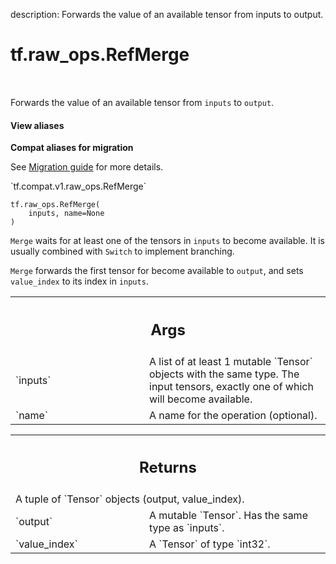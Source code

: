 description: Forwards the value of an available tensor from inputs to output.

<div itemscope itemtype="http://developers.google.com/ReferenceObject">
<meta itemprop="name" content="tf.raw_ops.RefMerge" />
<meta itemprop="path" content="Stable" />
</div>

# tf.raw_ops.RefMerge

<!-- Insert buttons and diff -->

<table class="tfo-notebook-buttons tfo-api nocontent" align="left">

</table>



Forwards the value of an available tensor from `inputs` to `output`.

<section class="expandable">
  <h4 class="showalways">View aliases</h4>
  <p>
<b>Compat aliases for migration</b>
<p>See
<a href="https://www.tensorflow.org/guide/migrate">Migration guide</a> for
more details.</p>
<p>`tf.compat.v1.raw_ops.RefMerge`</p>
</p>
</section>

<pre class="devsite-click-to-copy prettyprint lang-py tfo-signature-link">
<code>tf.raw_ops.RefMerge(
    inputs, name=None
)
</code></pre>



<!-- Placeholder for "Used in" -->

`Merge` waits for at least one of the tensors in `inputs` to become available.
It is usually combined with `Switch` to implement branching.

`Merge` forwards the first tensor for become available to `output`, and sets
`value_index` to its index in `inputs`.

<!-- Tabular view -->
 <table class="responsive fixed orange">
<colgroup><col width="214px"><col></colgroup>
<tr><th colspan="2"><h2 class="add-link">Args</h2></th></tr>

<tr>
<td>
`inputs`
</td>
<td>
A list of at least 1 mutable `Tensor` objects with the same type.
The input tensors, exactly one of which will become available.
</td>
</tr><tr>
<td>
`name`
</td>
<td>
A name for the operation (optional).
</td>
</tr>
</table>



<!-- Tabular view -->
 <table class="responsive fixed orange">
<colgroup><col width="214px"><col></colgroup>
<tr><th colspan="2"><h2 class="add-link">Returns</h2></th></tr>
<tr class="alt">
<td colspan="2">
A tuple of `Tensor` objects (output, value_index).
</td>
</tr>
<tr>
<td>
`output`
</td>
<td>
A mutable `Tensor`. Has the same type as `inputs`.
</td>
</tr><tr>
<td>
`value_index`
</td>
<td>
A `Tensor` of type `int32`.
</td>
</tr>
</table>

